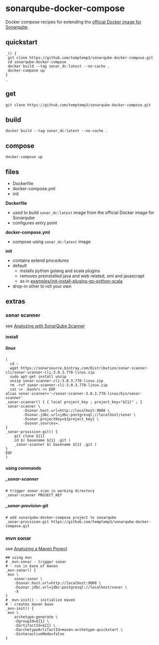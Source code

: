 # sonarqube-docker-compose

Docker compose recipes for extending tho [official Docker image for Sonarqube](https://github.com/SonarSource/docker-sonarqube).

## quickstart

```
_() {
 git clone https://github.com/temptemp3/sonarqube-docker-compose.git
 cd sonarqube-docker-compose
 docker build --tag sonar_dc:latest --no-cache .
 docker-compose up
}
_
```

## get

```
git clone https://github.com/temptemp3/sonarqube-docker-compose.git
```

## build

```
docker build --tag sonar_dc:latest --no-cache .
```

## compose

```
docker-compose up
```

## files 

- Dockerfile
- docker-compose.yml
- init

**Dockerfile**

- used to build `sonar_dc:latest` image from the official Docker image for Sonarqube
- configures entry point

**docker-compose.yml**

- compose using `sonar_dc:latest` image 

**init**

- contains extend procedures
- default
  + installs python golang and scala plugins
  + removes preinstalled java and web related, xml and javascrapt
  + as in [examples/init-install-plugins-go-python-scala](https://github.com/temptemp3/sonarqube-docker-compose/blob/master/examples/init-install-plugins-go-python-scala)
- drop-in other to roll your own

## extras

### sonar scanner

see [Analyzing with SonarQube Scanner](https://docs.sonarqube.org/display/SCAN/Analyzing+with+SonarQube+Scanner)

#### install

##### linux

```
( 
  cd ~
  wget https://sonarsource.bintray.com/Distribution/sonar-scanner-cli/sonar-scanner-cli-3.0.3.778-linux.zip
  sudo apt-get install unzip
  unzip sonar-scanner-cli-3.0.3.778-linux.zip
  rm -rvf sonar-scanner-cli-3.0.3.778-linux.zip
  cat >> .bashrc << EOF
alias sonar-scanner='~/sonar-scanner-3.0.3.778-linux/bin/sonar-scanner'
_sonar-scanner() { { local project_key ; project_key="${1}" ; }
 sonar-scanner \
        -Dsonar.host.url=http://localhost:9000 \
        -Dsonar.jdbc.url=jdbc:postgresql://localhost/sonar \
        -Dsonar.projectKey=${project_key} \
        -Dsonar.sources=.
}
_sonar-provision-git() {
	git clone ${1}
	cd $( basename ${1} .git )
	_sonar-scanner $( basename ${1} .git )
}
EOF
)
```
#### using commands

##### \_sonar-scanner

```
# trigger sonar scan in working directory
_sonar-scanner PROJECT_KEY
```

##### \_sonar-provision-git

```
# add sonarqube-docker-compose project to sonarqube
_sonar-provision-git https://github.com/temptemp3/sonarqube-docker-compose.git 
```

### mvn sonar

see [Analyzing a Maven Project](https://docs.sonarqube.org/display/SCAN/Analyzing+with+SonarQube+Scanner+for+Maven)

```
## using mvn 
# _mvn-sonar - trigger sonar
# - run in base of maven
_mvn-sonar() {
 mvn \
	sonar:sonar \
	-Dsonar.host.url=http://localhost:9000 \
 	-Dsonar.jdbc.url=jdbc:postgresql://localhost/sonar \
	-X
}
# _mvn-init() - initialize maven
# - creates maven base
_mvn-init() {
 mvn \
	archetype:generate \
	-DgroupId=${1} \
	-DartifactId=${1} \
	-DarchetypeArtifactId=maven-archetype-quickstart \
	-DinteractiveMode=false
}
```
